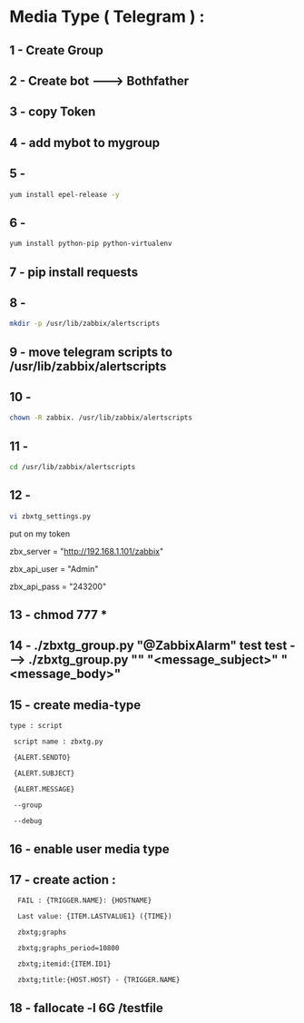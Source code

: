 # Media Type ( Telegram ) :
	
 ## 1 - Create Group 

 ## 2 - Create bot ---> Bothfather

 ## 3 - copy Token

 ## 4 - add mybot to mygroup
	
##  5 - 
 ```bash 
 yum install epel-release -y
 ```
	
 ## 6 -
 ```bash
 yum install python-pip python-virtualenv
```
 ## 7 - pip install requests

 ## 8 -
 ```bash
 mkdir -p /usr/lib/zabbix/alertscripts
```

 ## 9 - move telegram scripts to /usr/lib/zabbix/alertscripts

 ## 10 - 
 ```bash
 chown -R zabbix. /usr/lib/zabbix/alertscripts
```
 ## 11 - 
 ```bash
 cd /usr/lib/zabbix/alertscripts
```
##  12 - 
 ```bash
vi zbxtg_settings.py
```
  put on my token
	
  zbx_server = "http://192.168.1.101/zabbix" 
 	
   zbx_api_user = "Admin"
	
  zbx_api_pass = "243200"
	
 ## 13 - chmod 777 *

 ## 14 - ./zbxtg_group.py "@ZabbixAlarm" test test ---> ./zbxtg_group.py "<username>" "<message_subject>" "<message_body>"

 ## 15 - create media-type
	
 ```
 type : script
		
  script name : zbxtg.py
	
  {ALERT.SENDTO}
	
  {ALERT.SUBJECT}
	
  {ALERT.MESSAGE}
	
  --group
		
  --debug
```
 ## 16 - enable user media type
	
 ## 17 - create action :
```
  FAIL : {TRIGGER.NAME}: {HOSTNAME}
	
  Last value: {ITEM.LASTVALUE1} ({TIME})
		
  zbxtg;graphs
	
  zbxtg;graphs_period=10800
	
  zbxtg;itemid:{ITEM.ID1}
		
  zbxtg;title:{HOST.HOST} - {TRIGGER.NAME}
```
 ## 18 - fallocate -l 6G /testfile
	
